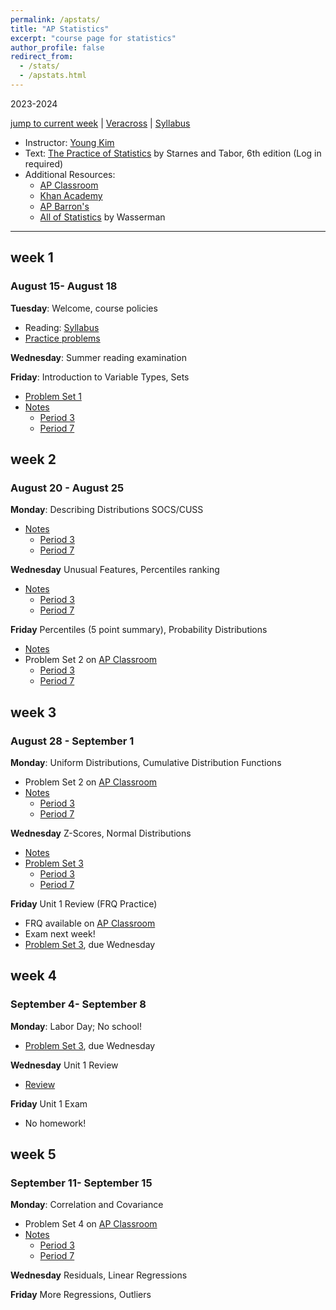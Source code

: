 ```yaml
---
permalink: /apstats/
title: "AP Statistics"
excerpt: "course page for statistics"
author_profile: false
redirect_from: 
  - /stats/
  - /apstats.html
---
```

2023-2024


[jump to current week](#week-5) | [Veracross](https://accounts.veracross.com/vcs/portals/login) | [Syllabus](/files/stats/2324APStatisticsSyllabus.pdf)

  * Instructor: [Young Kim](https://yxyzyxy.github.io/)
  * Text: [The Practice of Statistics](https://drive.google.com/file/d/1UB4pjsW39u8RNip7gfWYZq_8AFY3YsBM/view?usp=sharing) by Starnes and Tabor, 6th edition (Log in required)
  * Additional Resources:
    * [AP Classroom](https://apclassroom.collegeboard.org/33/home)
    * [Khan Academy](https://www.khanacademy.org/math/ap-statistics)
    * [AP Barron's](https://www.amazon.com/AP-Statistics-Premium-Practice-Barrons/dp/1506258921)
    * [All of Statistics](https://egrcc.github.io/docs/math/all-of-statistics.pdf) by Wasserman

---

## week 1
### August 15- August 18
**Tuesday**: Welcome, course policies
  * Reading: [Syllabus](/files/stats/2324APStatisticsSyllabus.pdf)
  * [Practice problems](/files/stats/prelimprac.pdf)

**Wednesday**: Summer reading examination
  
**Friday**: Introduction to Variable Types, Sets
  * [Problem Set 1](/files/stats/2324apstatshw01f.pdf)
  * [Notes](/files/stats/2324stats1.pdf)
    * [Period 3](/files/stats/081823p3.pdf)
    * [Period 7](/files/stats/081823p7.pdf)
   
## week 2
### August 20 - August 25
**Monday**: Describing Distributions SOCS/CUSS
  * [Notes](/files/stats/2324stats2.pdf)
    * [Period 3](/files/stats/082123p3.pdf)
    * [Period 7](/files/stats/082123p7.pdf)
   

**Wednesday** Unusual Features, Percentiles ranking
  * [Notes](/files/stats/2324stats3.pdf)
    * [Period 3](/files/stats/082323p3.pdf)
    * [Period 7](/files/stats/082323p7.pdf)
   

**Friday** Percentiles (5 point summary), Probability Distributions
  * [Notes](/files/stats/2324stats4.pdf)
  * Problem Set 2 on [AP Classroom](https://apclassroom.collegeboard.org/33/home)
    * [Period 3](/files/stats/082523p3.pdf)
    * [Period 7](/files/stats/082523p7.pdf)
   
## week 3
### August 28 - September 1
**Monday**: Uniform Distributions, Cumulative Distribution Functions  
* Problem Set 2 on [AP Classroom](https://apclassroom.collegeboard.org/33/home)
* [Notes](/files/stats/2324stats5.pdf)
    * [Period 3](/files/stats/082823p3.pdf)
    * [Period 7](/files/stats/082823p7.pdf)
   

**Wednesday** Z-Scores, Normal Distributions
  * [Notes](/files/stats/2324stats6.pdf)
  * [Problem Set 3](/files/stats/2324apstatshw03f.pdf)
    * [Period 3](/files/stats/083023p3.pdf)
    * [Period 7](/files/stats/083023p7.pdf)
   

**Friday** Unit 1 Review (FRQ Practice)
  * FRQ available on [AP Classroom](https://apclassroom.collegeboard.org/33/home)
  * Exam next week!
  * [Problem Set 3](/files/stats/2324apstatshw03f.pdf), due Wednesday

## week 4
### September 4- September 8
**Monday**: Labor Day; No school! 
* [Problem Set 3](/files/stats/2324apstatshw03f.pdf), due Wednesday


**Wednesday** Unit 1 Review
  * [Review](/files/stats/APStatsPrac1.pdf)


**Friday** Unit 1 Exam
  * No homework!

## week 5
### September 11- September 15
**Monday**: Correlation and Covariance
* Problem Set 4 on [AP Classroom](https://apclassroom.collegeboard.org/33/home)
* [Notes](/files/stats/2324apstats07.pdf)
    * [Period 3](/files/stats/091123p3.pdf)
    * [Period 7](/files/stats/091123p7.pdf)


**Wednesday** Residuals, Linear Regressions

**Friday** More Regressions, Outliers
